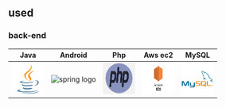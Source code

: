 ## used

### back-end
|                                                                       Java                                                                       |                                          Android                                          |                                           Php                                            |                                                Aws ec2                                                |                                                                       MySQL                                                                       |     
|:------------------------------------------------------------------------------------------------------------------------------------------------:|:---------------------------------------------------------------------------------------------:|:----------------------------------------------------------------------------------------------------:|:-------------------------------------------------------------------------------------------------------------:|:-------------------------------------------------------------------------------------------------------------------------------------------------:|
| <div style="display: flex; align-items: flex-start;"><img src="./resources/java.png" alt="icon" width="65" height="65" /></div> | <img alt="spring logo" src="./resources/Andriod.png" width="65" height="65" > | <img alt="spring-boot logo" src="./resources/Php.png" width="65" height="65" > | <img alt="spring-security logo" src="./resources/ec2.png" width="65" height="65" > | <div style="display: flex; align-items: flex-start;"><img src="./resources/mysql.png" alt="icon" width="65" height="65" /></div> |     








